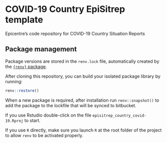 
<!-- README.md is generated from README.Rmd. Please edit that file -->

# COVID-19 Country EpiSitrep template

<!-- badges: start -->

<!-- badges: end -->

Epicentre’s code repository for COVID-19 Country Situation Reports

## Package management

Package versions are stored in the `renv.lock` file, automatically
created by the [`{renv}` package]().

After cloning this repository, you can build your isolated package
library by running:

``` r
renv::restore()
```

When a new package is required, after installation run
`renv::snapshot()` to add the package to the lockfile that will be
synced to bitbucket.

If you use Rstudio double-click on the file
`episitrep_country_covid-19.Rproj` to start.

If you use `R` directly, make sure you launch `R` at the root folder of
the project to allow `renv` to be activated properly.
